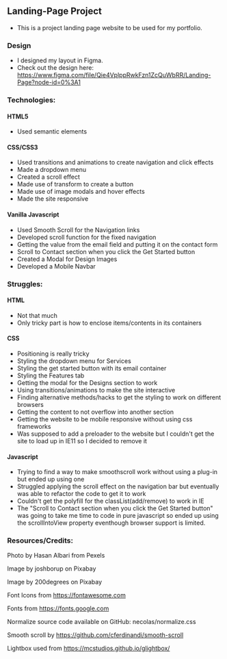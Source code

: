 ## Landing-Page Project
- This is a project landing page website to be used for my portfolio.

### Design

- I designed my layout in Figma. 
- Check out the design here: https://www.figma.com/file/Qie4VplppRwkFzn1ZcQuWbRR/Landing-Page?node-id=0%3A1


### Technologies:

#### HTML5
 - Used semantic elements 
#### CSS/CSS3
 - Used transitions and animations to create navigation and click effects
 - Made a dropdown menu
 - Created a scroll effect
 - Made use of transform to create a button
 - Made use of image modals and hover effects
 - Made the site responsive
#### Vanilla Javascript
 - Used Smooth Scroll for the Navigation links
 - Developed scroll function for the fixed navigation
 - Getting the value from the email field and putting it on the contact form
 - Scroll to Contact section when you click the Get Started button
 - Created a Modal for Design Images
 - Developed a Mobile Navbar

### Struggles:

#### HTML
 - Not that much
 - Only tricky part is how to enclose items/contents in its containers
#### CSS
 - Positioning is really tricky
 - Styling the dropdown menu for Services
 - Styling the get started button with its email container
 - Styling the Features tab
 - Getting the modal for the Designs section to work
 - Using transitions/animations to make the site interactive
 - Finding alternative methods/hacks to get the styling to work on different browsers
 - Getting the content to not overflow into another section
 - Getting the website to be mobile responsive without using css frameworks
 - Was supposed to add a preloader to the website but I couldn't get the site to load up in IE11 so I decided to remove it
#### Javascript
 - Trying to find a way to make smoothscroll work without using a plug-in but ended up using one
 - Struggled applying the scroll effect on the navigation bar but eventually was able to refactor the code to get it to work
 - Couldn't get the polyfill for the classList(add/remove) to work in IE
 - The "Scroll to Contact section when you click the Get Started button" was going to take me time to code in pure javascript so ended up using the scrollIntoView property eventhough browser support is limited.

### Resources/Credits:

Photo by Hasan Albari from Pexels

Image by joshborup on Pixabay

Image by 200degrees on Pixabay

Font Icons from https://fontawesome.com

Fonts from https://fonts.google.com

Normalize source code available on GitHub: necolas/normalize.css

Smooth scroll by https://github.com/cferdinandi/smooth-scroll

Lightbox used from https://mcstudios.github.io/glightbox/
